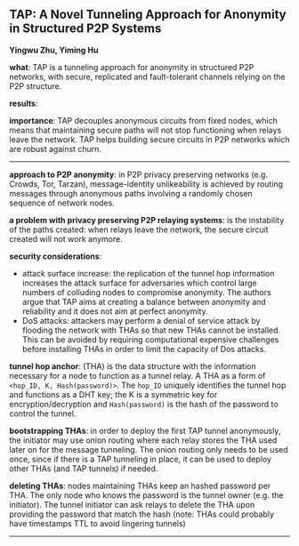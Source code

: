 ## TAP: A Novel Tunneling Approach for Anonymity in Structured P2P Systems
**Yingwu Zhu, Yiming Hu**

**what**: TAP is a tunneling approach for anonymity in structured P2P networks, with secure, replicated and fault-tolerant channels relying on the P2P structure.  

**results**: 

**importance**: TAP decouples anonymous circuits from fixed nodes, which means that maintaining secure paths will not stop functioning when relays leave the network. TAP helps building secure circuits in P2P networks which are robust against churn.

---

**approach to P2P anonymity**: in P2P privacy preserving networks (e.g. Crowds, Tor, Tarzan), message-identity unlikeability is achieved by routing messages through anonymous paths involving a randomly chosen sequence of network nodes.

**a problem with privacy preserving P2P relaying systems**: is the instability of the paths created: when relays leave the network, the secure circuit created will not work anymore.

**security considerations**: 
- attack surface increase: the replication of the tunnel hop information increases the attack surface for adversaries which control large numbers of colluding nodes to compromise anonymity. The authors argue that TAP aims at creating a balance between anonymity and reliability and it does not aim at perfect anonymity.
- DoS attacks: attackers may perform a denial of service attack by flooding the network with THAs so that new THAs cannot be installed. This can be avoided by requiring computational expensive challenges before installing THAs in order to limit the capacity of Dos attacks.

**tunnel hop anchor**: (THA) is the data structure with the information necessary for a node to function as a tunnel relay. A THA as a form of `<hop_ID, K, Hash(password)>`. The `hop_ID` uniquely identifies the tunnel hop and functions as a DHT key; the K is a symmetric key for encryption/decryption and `Hash(password)` is the hash of the password to control the tunnel. 

**bootstrapping THAs**: in order to deploy the first TAP tunnel anonymously, the initiator may use onion routing where each relay stores the THA used later on for the message tunneling. The onion routing only needs to be used once, since if there is a TAP tunneling in place, it can be used to deploy other THAs (and TAP tunnels) if needed.

**deleting THAs**: nodes maintaining THAs keep an hashed password per THA. The only node who knows the password is the tunnel owner (e.g. the initiator). The tunnel initiator can ask relays to delete the THA upon providing the password that match the hash (note: THAs could probably have timestamps TTL to avoid lingering tunnels)

---

